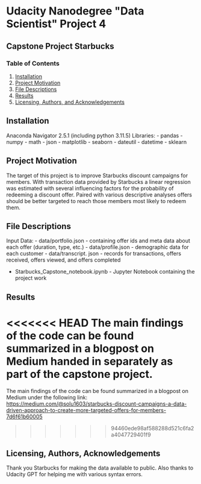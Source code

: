 # Udacity Nanodegree "Data Scientist" Project 4
## Capstone Project Starbucks

### Table of Contents

1. [Installation](#installation)
2. [Project Motivation](#motivation)
3. [File Descriptions](#files)
4. [Results](#results)
5. [Licensing, Authors, and Acknowledgements](#licensing)

## Installation <a name="installation"></a>

Anaconda Navigator 2.5.1 (including python 3.11.5)
Libraries:
    - pandas
    - numpy
    - math
    - json
    - matplotlib
    - seaborn
    - dateutil
    - datetime
    - sklearn

## Project Motivation<a name="motivation"></a>

The target of this project is to improve Starbucks discount campaigns for members. With transaction data provided by Starbucks a linear regression was estimated with several influencing factors for the probability of redeeming a discount offer. Paired with various descriptive analyses offers should be better targeted to reach those members most likely to redeem them.

## File Descriptions <a name="files"></a>

Input Data:
    - data/portfolio.json - containing offer ids and meta data about each offer (duration, type, etc.)
    - data/profile.json - demographic data for each customer
    - data/transcript. json - records for transactions, offers received, offers viewed, and offers completed

- Starbucks_Capstone_notebook.ipynb - Jupyter Notebook containing the project work

## Results<a name="results"></a>

<<<<<<< HEAD
The main findings of the code can be found summarized in a blogpost on Medium handed in separately as part of the capstone project.
=======
The main findings of the code can be found summarized in a blogpost on Medium under the following link: https://medium.com/@solu1603/starbucks-discount-campaigns-a-data-driven-approach-to-create-more-targeted-offers-for-members-7d6f61b60005
>>>>>>> 94460ede98af588288d521c6fa2a4047729401f9

## Licensing, Authors, Acknowledgements<a name="licensing"></a>

Thank you Starbucks for making the data available to public. Also thanks to Udacity GPT for helping me with various syntax errors.
